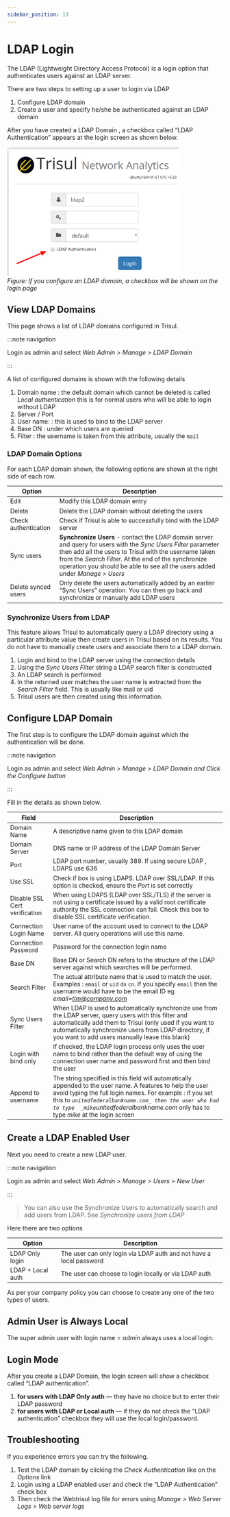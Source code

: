 ```yaml
---
sidebar_position: 13
---
```


# LDAP Login

The LDAP (Lightweight Directory Access Protocol) is a login option that
authenticates users against an LDAP server.

There are two steps to setting up a user to login via LDAP

1. Configure LDAP domain
2. Create a user and specify he/she be authenticated against an LDAP
   domain

After you have created a LDAP Domain , a checkbox called “LDAP
Authentication” appears at the login screen as shown below.

![](images/ldaplogin.png)  
*Figure: If you configure an LDAP domain, a checkbox will be shown on the login
page*

## View LDAP Domains

This page shows a list of LDAP domains configured in Trisul.

:::note navigation

Login as admin and select *Web Admin \> Manage \> LDAP Domain*

:::

A list of configured domains is shown with the following details

1. Domain name : the default domain which cannot be deleted is called
   *Local authentication* this is for normal users who will be able to
   login without LDAP
2. Server / Port
3. User name: : this is used to bind to the LDAP server
4. Base DN : under which users are queried
5. Filter : the username is taken from this attribute, usually the `mail`

### LDAP Domain Options

For each LDAP domain shown, the following options are shown at the right
side of each row.

| Option               | Description                                                                                                                                                                                                                                                                                                        |
| -------------------- | ------------------------------------------------------------------------------------------------------------------------------------------------------------------------------------------------------------------------------------------------------------------------------------------------------------------ |
| Edit                 | Modify this LDAP domain entry                                                                                                                                                                                                                                                                                      |
| Delete               | Delete the LDAP domain without deleting the users                                                                                                                                                                                                                                                                  |
| Check authentication | Check if Trisul is able to successfully bind with the LDAP server                                                                                                                                                                                                                                                  |
| Sync users           | **Synchronize Users** - contact the LDAP domain server and query for users with the *Sync Users Filter* parameter then add all the users to Trisul with the username taken from the *Search Filter*. At the end of the synchronize operation you should be able to see all the users added under *Manage \> Users* |
| Delete synced users  | Only delete the users automatically added by an earlier “Sync Users” operation. You can then go back and synchronize or manually add LDAP users                                                                                                                                                                    |

### Synchronize Users from LDAP

This feature allows Trisul to automatically query a LDAP directory using
a particular attribute value then create users in Trisul based on its
results. You do not have to manually create users and associate them to
a LDAP domain.

1. Login and bind to the LDAP server using the connection details
2. Using the *Sync Users Filter* string a LDAP search filter is
   constructed
3. An LDAP search is performed
4. In the returned user matches the user name is extracted from the
   *Search Filter* field. This is usually like mail or uid
5. Trisul users are then created using this information.

## Configure LDAP Domain

The first step is to configure the LDAP domain against which the
authentication will be done.

:::note navigation

Login as admin and select *Web Admin \> Manage \> LDAP Domain and Click
the Configure button*

:::

Fill in the details as shown below.

| Field                         | Description                                                                                                                                                                                                                                                                                                               |
| ----------------------------- | ------------------------------------------------------------------------------------------------------------------------------------------------------------------------------------------------------------------------------------------------------------------------------------------------------------------------- |
| Domain Name                   | A descriptive name given to this LDAP domain                                                                                                                                                                                                                                                                              |
| Domain Server                 | DNS name or IP address of the LDAP Domain Server                                                                                                                                                                                                                                                                          |
| Port                          | LDAP port number, usually 389. If using secure LDAP , LDAPS use 636                                                                                                                                                                                                                                                       |
| Use SSL                       | Check if box is using LDAPS. LDAP over SSL/LDAP. If this option is checked, ensure the *Port* is set correctly                                                                                                                                                                                                            |
| Disable SSL Cert verification | When using LDAPS (LDAP over SSL/TLS) if the server is not using a certificate issued by a valid root certificate authority the SSL connection can fail. Check this box to disable SSL certificate verification.                                                                                                           |
| Connection Login Name         | User name of the account used to connect to the LDAP server. All query operations will use this name.                                                                                                                                                                                                                     |
| Connection Password           | Password for the connection login name                                                                                                                                                                                                                                                                                    |
| Base DN                       | Base DN or Search DN refers to the structure of the LDAP server against which searches will be performed.                                                                                                                                                                                                                 |
| Search Filter                 | The actual attribute name that is used to match the user. Examples : `email` or `uid` `dn` `cn`. If you specify `email` then the username would have to be the email ID eg *email=tim@company.com*                                                                                                                        |
| Sync Users Filter             | When LDAP is used to automatically synchronize use from the LDAP server, query users with this filter and automatically add them to Trisul (only used if you want to automatically synchronize users from LDAP directory, if you want to add users manually leave this blank)                                             |
| Login with bind only          | If checked, the LDAP login process only uses the user name to bind rather than the default way of using the connection user name and password first and then bind the user                                                                                                                                                |
| Append to username            | The string specified in this field will automatically appended to the user name. A features to help the user avoid typing the full login names. For example : if you set this to *`unitedfederalbankname.com_ then the user who had to type  _mike`unitedfederalbankname.com* only has to type *mike* at the login screen |

## Create a LDAP Enabled User

Next you need to create a new LDAP user.

:::note navigation

Login as admin and select *Web Admin \> Manage \> Users \> New User*

:::

> You can also use the Synchronize Users to automatically search and add
> users from LDAP. See *Synchronize users from LDAP*

Here there are two options

| Option            | Description                                                         |
| ----------------- | ------------------------------------------------------------------- |
| LDAP Only login   | The user can only login via LDAP auth and not have a local password |
| LDAP + Local auth | The user can choose to login locally or via LDAP auth               |

As per your company policy you can choose to create any one of the two
types of users.

## Admin User is Always Local

The super admin user with login name = *admin* always uses a local
login.

## Login Mode

After you create a LDAP Domain, the login screen will show a checkbox
called “LDAP authentication”.

1. **for users with LDAP Only auth** — they have no choice but to enter
   their LDAP password
2. **for users with LDAP or Local auth** — if they do not check the
   “LDAP authentication” checkbox they will use the local
   login/password.

## Troubleshooting

If you experience errors you can try the following.

1. Test the LDAP domain by clicking the *Check Authentication* like on
   the *Options* link
2. Login using a LDAP enabled user and check the “LDAP Authentication”
   check box
3. Then check the Webtrisul log file for errors using *Manage \> Web
   Server Logs \> Web server logs*
